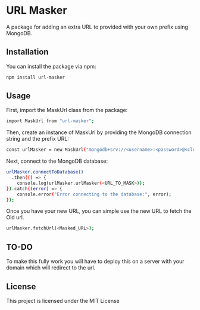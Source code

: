 # URL Masker

A package for adding an extra URL to provided with your own prefix using MongoDB.

## Installation

You can install the package via npm:

```bash
npm install url-masker
```

## Usage
First, import the MaskUrl class from the package:
```bash
import MaskUrl from "url-masker";
```

Then, create an instance of MaskUrl by providing the MongoDB connection string and the prefix URL:
```bash
const urlMasker = new MaskUrl("mongodb+srv://<username>:<password>@<cluster-address>/<database>","https://example.com");
```

Next, connect to the MongoDB database:
```bash
urlMasker.connectToDatabase()
  .then(() => {
    console.log(urlMasker.urlMasker(<URL_TO_MASK>));
}).catch((error) => {
    console.error("Error connecting to the database:", error);
});
```

Once you have your new URL, you can simple use the new URL to fetch the Old url.
```bash
urlMasker.fetchUrl(<Masked_URL>);
```


## TO-DO
To make this fully work you will have to deploy this on a server with your domain which will redirect to the url.

## License
This project is licensed under the MIT License






